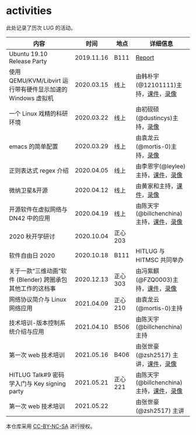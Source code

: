 # activities

此处记录了历次 LUG 的活动。

| 内容                                                        | 时间       | 地点     | 详细信息                                                                                                                                                                                                               |
| ----------------------------------------------------------- | ---------- | -------- | ---------------------------------------------------------------------------------------------------------------------------------------------------------------------------------------------------------------------- |
| Ubuntu 19.10 Release Party                                  | 2019.11.16 | B111     | [Report](https://hitlug.github.io/posts/2019-11-15-ubuntu1910-release-party/)                                                                                                                                          |
| 使用 QEMU/KVM/Libvirt 运行带有硬件显示加速的 Windows 虚拟机 | 2020.03.15 | 线上     | 由韩朴宇(@12101111)主持，[课件](http://mirrors.hit.edu.cn/hitlug/KVM_QEMU_PCIE_PASSTHROUGH.pdf)，[录像](http://mirrors.hit.edu.cn/hitlug/KVM_QEMU_PCIE_PASSTHROUGH.mp4)                                                |
| 一个 Linux 戏精的科研环境                                   | 2020.03.22 | 线上     | 由初砚硕(@dustincys)主持，[录像](http://mirrors.hit.edu.cn/hitlug/%E4%B8%80%E4%B8%AA%20Linux%20%E6%88%8F%E7%B2%BE%E7%9A%84%E7%A7%91%E7%A0%94%E7%8E%AF%E5%A2%83.mp4)                                                    |
| emacs 的简单配置                                            | 2020.03.29 | 线上     | 由袁龙云(@mortis-0)主持，[录像](http://mirrors.hit.edu.cn/hitlug/emacs%20%E7%9A%84%E7%AE%80%E5%8D%95%E9%85%8D%E7%BD%AE.mp4)                                                                                            |
| 正则表达式 regex 介绍                                       | 2020.04.05 | 线上     | 由李恩宇(@leylee) 主持，[课件](http://mirrors.hit.edu.cn/hitlug/regex%20%E4%BB%8B%E7%BB%8D.pdf)，[录像](http://mirrors.hit.edu.cn/hitlug/regex%20%E4%BB%8B%E7%BB%8D.mp4)                                               |
| 微纳卫星&开源                                               | 2020.04.12 | 线上     | 由黄家和主持，[课件](http://mirrors.hit.edu.cn/hitlug/%E5%BE%AE%E7%BA%B3%E5%8D%AB%E6%98%9F%E5%BC%80%E6%BA%90.pdf)，[录像](http://mirrors.hit.edu.cn/hitlug/%E5%BE%AE%E7%BA%B3%E5%8D%AB%E6%98%9F%E5%BC%80%E6%BA%90.mp4) |
| 开源软件在虚拟网络与 DN42 中的应用                          | 2020.04.19 | 线上     | 由陈天宇(@billchenchina)主持，[课件](http://mirrors.hit.edu.cn/hitlug/dn42-introduction.pdf)，[录像](http://mirrors.hit.edu.cn/hitlug/dn42-introduction.mp4)                                                           |
| 2020 秋开学研讨                                             | 2020.10.04 | 正心 203 |                                                                                                                                                                                                                        |
| 软件自由日 2020                                             | 2020.10.18 | B111     | HITLUG 与 HITMSC 共同举办                                                                                                                                                                                              |
| 关于一款“三维动画”软件 (Blender) 跨圈承包其他工作的这档事   | 2020.12.13 | 正心 303 | 由冯紫麒(@FZQ0003)主持，[课件](http://mirrors.hit.edu.cn/hitlug/blender.pdf)，[录像](http://mirrors.hit.edu.cn/hitlug/blender.mp4)                                                                                     |
| 网络协议简介与 Linux 网络应用                               | 2021.04.09 | 正心 210 | 由袁龙云(@mortis-0)主持                                                                                                                                                                                                |
| 技术培训-版本控制系统介绍与应用                             | 2021.04.10 | B506     | 由陈天宇(@billchenchina)主持                                                                                                                                                                                           |
| 第一次 web 技术培训                                         | 2021.05.16 | B406     | 由张世豪 (@zsh2517) 主讲，[课件](http://mirrors.hit.edu.cn/hitlug/WebClass-1.pdf)，[录像](https://www.bilibili.com/video/BV1jq4y1E7ad)                                                                                 |
| HITLUG Talk#9 密码学入门与 Key signing party                | 2021.05.21 | 正心 221 | 由陈天宇(@billchenchina)主持，[课件](http://mirrors.hit.edu.cn/hitlug/crypto.pdf)，[录像](http://mirrors.hit.edu.cn/hitlug/crypto.mp4)                                                                                 |
| 第一次 web 技术培训                                         | 2021.05.22 |          | 由张世豪 (@zsh2517) 主讲                                                                                                                                                                                               |

本仓库采用 [CC-BY-NC-SA](https://creativecommons.org/licenses/by-nc-sa/4.0/) 进行授权。
